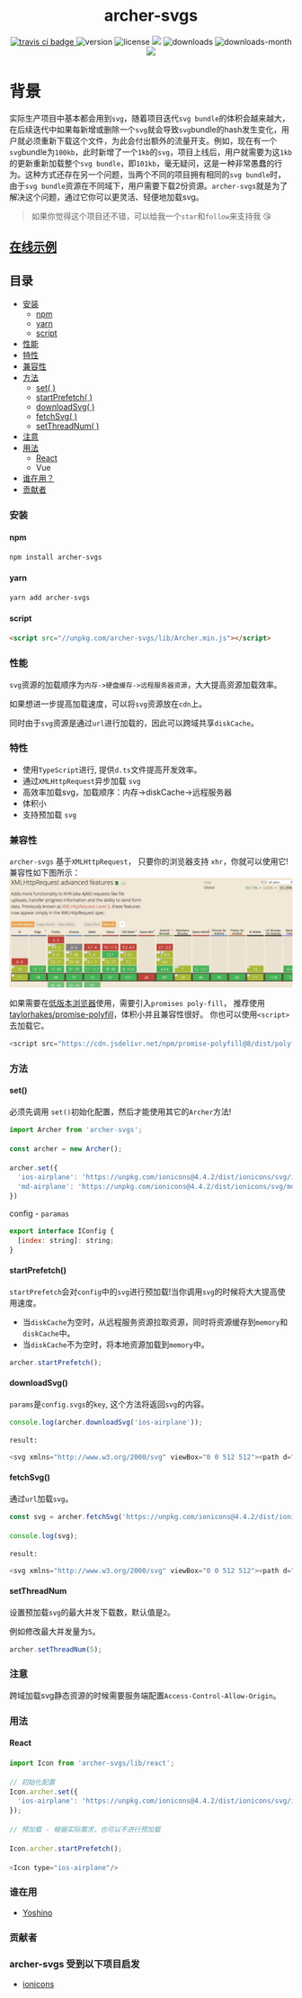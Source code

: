 <h1 align='center'>archer-svgs</h1>
<p align='center'>
  <a href="https://travis-ci.com/ShanaMaid/archer-svgs/">
    <img src="https://travis-ci.com/ShanaMaid/archer-svgs.svg" alt="travis ci badge">
  </a>
  <img src='https://img.shields.io/npm/v/archer-svgs.svg?style=flat-square' alt="version">
  <img src='https://img.shields.io/npm/l/archer-svgs.svg' alt="license">
  <img src='http://img.badgesize.io/https://unpkg.com/archer-svgs/lib/Archer.js?compression=gzip&label=gzip%20size:%20&style=flat-square'>
  <img src='https://img.shields.io/npm/dt/archer-svgs.svg?style=flat-square' alt="downloads">
  <img src='https://img.shields.io/npm/dm/archer-svgs.svg?style=flat-square' alt="downloads-month">
  <a href='https://blog.shanamaid.top/archer-svgs/'><img src='https://img.shields.io/badge/website%20-archer-51b26d.svg'/></a>
</p>

# 背景
 实际生产项目中基本都会用到`svg`，随着项目迭代`svg bundle`的体积会越来越大，在后续迭代中如果每新增或删除一个`svg`就会导致`svg`bundle的hash发生变化，用户就必须重新下载这个文件，为此会付出额外的流量开支。例如，现在有一个`svg`bundle为`100kb`，此时新增了一个`1kb`的`svg`，项目上线后，用户就需要为这`1kb`的更新重新加载整个`svg bundle`，即`101kb`，毫无疑问，这是一种非常愚蠢的行为。这种方式还存在另一个问题，当两个不同的项目拥有相同的`svg bundle`时，由于`svg bundle`资源在不同域下，用户需要下载2份资源。`archer-svgs`就是为了解决这个问题，通过它你可以更灵活、轻便地加载svg。

> 如果你觉得这个项目还不错，可以给我一个`star`和`follow`来支持我 😘

## [在线示例](https://blog.shanamaid.top/archer-svgs/)
## 目录
* [安装](#安装)
  * [npm](#npm)
  * [yarn](#yarn)
  * [script](#script)
* [性能](#性能)
* [特性](#特性)
* [兼容性](#兼容性)
* [方法](#方法)
  * [set( )](#set)
  * [startPrefetch( )](#startprefetch)
  * [downloadSvg( )](#downloadsvg)
  * [fetchSvg( )](#fetchsvg)
  * [setThreadNum( )](#setthreadnum)
* [注意](#注意)
* [用法](#用法)
  * [React](#react)
  * Vue
* [谁在用？](#谁在用)
* [贡献者](#贡献者)


### 安装
#### npm
```bash
npm install archer-svgs
```
#### yarn
```bash
yarn add archer-svgs
```

#### script
```html
<script src="//unpkg.com/archer-svgs/lib/Archer.min.js"></script>
```

### 性能
`svg`资源的加载顺序为`内存->硬盘缓存->远程服务器资源`，大大提高资源加载效率。

如果想进一步提高加载速度，可以将`svg`资源放在`cdn`上。

同时由于`svg`资源是通过`url`进行加载的，因此可以跨域共享`diskCache`。

### 特性
- 使用`TypeScript`进行, 提供`d.ts`文件提高开发效率。
- 通过`XMLHttpRequest`异步加载 `svg`
- 高效率加载svg，加载顺序：内存->diskCache->远程服务器
- 体积小
- 支持预加载 `svg`

### 兼容性
`archer-svgs` 基于`XMLHttpRequest`， 只要你的浏览器支持 `xhr`，你就可以使用它!兼容性如下图所示：
![XMLHttpRequest](./demo/static/xhr.png)

如果需要在[低版本浏览器](http://caniuse.com/#feat=promises)使用，需要引入`promises poly-fill`，
推荐使用[taylorhakes/promise-polyfill](https://github.com/taylorhakes/promise-polyfill)，体积小并且兼容性很好。
你也可以使用`<script>`去加载它。

```js
<script src="https://cdn.jsdelivr.net/npm/promise-polyfill@8/dist/polyfill.min.js"></script>
```


### 方法
#### set()
必须先调用 `set()`初始化配置，然后才能使用其它的`Archer`方法!
```js
import Archer from 'archer-svgs';

const archer = new Archer();

archer.set({
  'ios-airplane': 'https://unpkg.com/ionicons@4.4.2/dist/ionicons/svg/ios-airplane.svg',
  'md-airplane': 'https://unpkg.com/ionicons@4.4.2/dist/ionicons/svg/md-airplane.svg',
})
```
config - `paramas`
```js
export interface IConfig {
  [index: string]: string;
}

```

#### startPrefetch()
`startPrefetch`会对`config`中的`svg`进行预加载!当你调用`svg`的时候将大大提高使用速度。

- 当`diskCache`为空时，从远程服务资源拉取资源，同时将资源缓存到`memory`和`diskCache`中。
- 当`diskCache`不为空时，将本地资源加载到`memory`中。

```js
archer.startPrefetch();
```

#### downloadSvg()
`params`是`config.svgs`的`key`, 这个方法将返回`svg`的内容。
```js
console.log(archer.downloadSvg('ios-airplane'));
```
`result:`
```js
<svg xmlns="http://www.w3.org/2000/svg" viewBox="0 0 512 512"><path d="M407.7 224c-3.4 0-14.8.1-18 .3l-64.9 1.7c-.7 0-1.4-.3-1.7-.9L225.8 79.4c-2.9-4.6-8.1-7.4-13.5-7.4h-23.7c-5.6 0-7.5 5.6-5.5 10.8l50.1 142.8c.5 1.3-.4 2.7-1.8 2.7L109 230.1c-2.6.1-5-1.1-6.6-3.1l-37-45c-3-3.9-7.7-6.1-12.6-6.1H36c-2.8 0-4.7 2.7-3.8 5.3l19.9 68.7c1.5 3.8 1.5 8.1 0 11.9l-19.9 68.7c-.9 2.6 1 5.3 3.8 5.3h16.7c4.9 0 9.6-2.3 12.6-6.1L103 284c1.6-2 4.1-3.2 6.6-3.1l121.7 2.7c1.4.1 2.3 1.4 1.8 2.7L183 429.2c-2 5.2-.1 10.8 5.5 10.8h23.7c5.5 0 10.6-2.8 13.5-7.4L323.1 287c.4-.6 1-.9 1.7-.9l64.9 1.7c3.3.2 14.6.3 18 .3 44.3 0 72.3-14.3 72.3-32S452.1 224 407.7 224z"/></svg>
```

#### fetchSvg()
通过`url`加载`svg`。
```js
const svg = archer.fetchSvg('https://unpkg.com/ionicons@4.4.2/dist/ionicons/svg/ios-airplane.svg')

console.log(svg);
```
`result:`
```js
<svg xmlns="http://www.w3.org/2000/svg" viewBox="0 0 512 512"><path d="M407.7 224c-3.4 0-14.8.1-18 .3l-64.9 1.7c-.7 0-1.4-.3-1.7-.9L225.8 79.4c-2.9-4.6-8.1-7.4-13.5-7.4h-23.7c-5.6 0-7.5 5.6-5.5 10.8l50.1 142.8c.5 1.3-.4 2.7-1.8 2.7L109 230.1c-2.6.1-5-1.1-6.6-3.1l-37-45c-3-3.9-7.7-6.1-12.6-6.1H36c-2.8 0-4.7 2.7-3.8 5.3l19.9 68.7c1.5 3.8 1.5 8.1 0 11.9l-19.9 68.7c-.9 2.6 1 5.3 3.8 5.3h16.7c4.9 0 9.6-2.3 12.6-6.1L103 284c1.6-2 4.1-3.2 6.6-3.1l121.7 2.7c1.4.1 2.3 1.4 1.8 2.7L183 429.2c-2 5.2-.1 10.8 5.5 10.8h23.7c5.5 0 10.6-2.8 13.5-7.4L323.1 287c.4-.6 1-.9 1.7-.9l64.9 1.7c3.3.2 14.6.3 18 .3 44.3 0 72.3-14.3 72.3-32S452.1 224 407.7 224z"/></svg>
```
#### setThreadNum
设置预加载`svg`的最大并发下载数，默认值是`2`。

例如修改最大并发量为`5`。
```js
archer.setThreadNum(5);
```

### 注意
跨域加载svg静态资源的时候需要服务端配置`Access-Control-Allow-Origin`。

### 用法
#### React
```js
import Icon from 'archer-svgs/lib/react';

// 初始化配置
Icon.archer.set({
  'ios-airplane': 'https://unpkg.com/ionicons@4.4.2/dist/ionicons/svg/ios-airplane.svg',
});

// 预加载 - 根据实际需求，也可以不进行预加载

Icon.archer.startPrefetch();

<Icon type="ios-airplane"/>
```
### 谁在用
- [Yoshino](https://github.com/Yoshino-UI/Yoshino)

### 贡献者

### archer-svgs 受到以下项目启发
- [ionicons](https://github.com/ionic-team/ionicons)